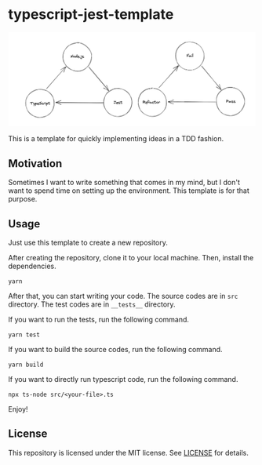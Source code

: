 # typescript-jest-template

![](idea.png)

This is a template for quickly implementing ideas in a TDD fashion.

## Motivation

Sometimes I want to write something that comes in my mind, but I don't want to spend time on setting up the environment. This template is for that purpose.

## Usage

Just use this template to create a new repository.

After creating the repository, clone it to your local machine. Then, install the dependencies.

```shell
yarn
```

After that, you can start writing your code. The source codes are in `src` directory. The test codes are in `__tests__` directory.

If you want to run the tests, run the following command.

```shell
yarn test
```

If you want to build the source codes, run the following command.

```shell
yarn build
```

If you want to directly run typescript code, run the following command.

```shell
npx ts-node src/<your-file>.ts
```

Enjoy!

## License

This repository is licensed under the MIT license. See [LICENSE](LICENSE) for details.
